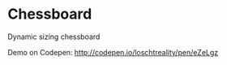 # Chessboard
Dynamic sizing chessboard

Demo on Codepen:
http://codepen.io/loschtreality/pen/eZeLgz
